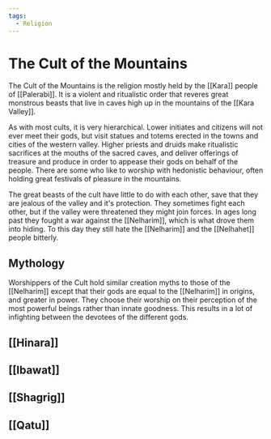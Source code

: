 ```yaml
---
tags:
  - Religion
---
```


# The Cult of the Mountains

The Cult of the Mountains is the religion mostly held by the [[Kara]] people of [[Palerabi]]. It is a violent and ritualistic order that reveres great monstrous beasts that live in caves high up in the mountains of the [[Kara Valley]].

As with most cults, it is very hierarchical. Lower initiates and citizens will not ever meet their gods, but visit statues and totems erected in the towns and cities of the western valley. Higher priests and druids make ritualistic sacrifices at the mouths of the sacred caves, and deliver offerings of treasure and produce in order to appease their gods on behalf of the people.
There are some who like to worship with hedonistic behaviour, often holding great festivals of pleasure in the mountains.

The great beasts of the cult have little to do with each other, save that they are jealous of the valley and it's protection. They sometimes fight each other, but if the valley were threatened they might join forces. In ages long past they fought a war against the [[Nelharim]], which is what drove them into hiding. To this day they still hate the [[Nelharim]] and the [[Nelhahet]] people bitterly.

## Mythology 

Worshippers of the Cult hold similar creation myths to those of the [[Nelharim]] except that their gods are equal to the [[Nelharim]] in origins, and greater in power. They choose their worship on their perception of the most powerful beings rather than innate goodness. This results in a lot of infighting between the devotees of the different gods. 

## [[Hinara]]

## [[Ibawat]]

## [[Shagrig]]

## [[Qatu]]